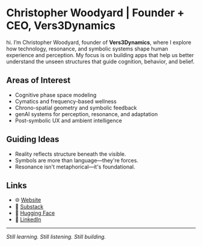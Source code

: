# Christopher Woodyard | Founder + CEO, Vers3Dynamics

hi. I’m Christopher Woodyard, founder of **Vers3Dynamics**, where I explore how technology, resonance, and symbolic systems shape human experience and perception. My focus is on building apps that help us better understand the unseen structures that guide cognition, behavior, and belief.

## Areas of Interest

- Cognitive phase space modeling  
- Cymatics and frequency-based wellness  
- Chrono-spatial geometry and symbolic feedback  
- genAI systems for perception, resonance, and adaptation  
- Post-symbolic UX and ambient intelligence  

## Guiding Ideas

- Reality reflects structure beneath the visible.  
- Symbols are more than language—they're forces.  
- Resonance isn't metaphorical—it's foundational.  

## Links

- 🌐 [Website](https://www.vers3dynamics.com)  
- 🧠 [Substack](https://vers3dynamics.substack.com)  
- 🤖 [Hugging Face](https://huggingface.co/topherchris420)  
- 🔗 [LinkedIn](https://www.linkedin.com/in/christopherwoodyard)  

---  

*Still learning. Still listening. Still building.*
